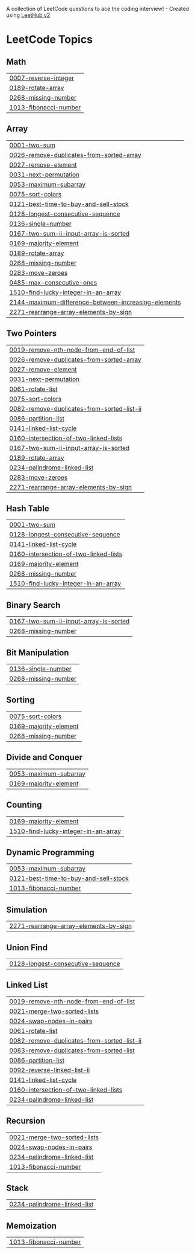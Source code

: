 A collection of LeetCode questions to ace the coding interview! - Created using [LeetHub v2](https://github.com/arunbhardwaj/LeetHub-2.0)
<!---LeetCode Topics Start-->
# LeetCode Topics
## Math
|  |
| ------- |
| [0007-reverse-integer](https://github.com/vasantibendre06/LeetCode/tree/master/0007-reverse-integer) |
| [0189-rotate-array](https://github.com/vasantibendre06/LeetCode/tree/master/0189-rotate-array) |
| [0268-missing-number](https://github.com/vasantibendre06/LeetCode/tree/master/0268-missing-number) |
| [1013-fibonacci-number](https://github.com/vasantibendre06/LeetCode/tree/master/1013-fibonacci-number) |
## Array
|  |
| ------- |
| [0001-two-sum](https://github.com/vasantibendre06/LeetCode/tree/master/0001-two-sum) |
| [0026-remove-duplicates-from-sorted-array](https://github.com/vasantibendre06/LeetCode/tree/master/0026-remove-duplicates-from-sorted-array) |
| [0027-remove-element](https://github.com/vasantibendre06/LeetCode/tree/master/0027-remove-element) |
| [0031-next-permutation](https://github.com/vasantibendre06/LeetCode/tree/master/0031-next-permutation) |
| [0053-maximum-subarray](https://github.com/vasantibendre06/LeetCode/tree/master/0053-maximum-subarray) |
| [0075-sort-colors](https://github.com/vasantibendre06/LeetCode/tree/master/0075-sort-colors) |
| [0121-best-time-to-buy-and-sell-stock](https://github.com/vasantibendre06/LeetCode/tree/master/0121-best-time-to-buy-and-sell-stock) |
| [0128-longest-consecutive-sequence](https://github.com/vasantibendre06/LeetCode/tree/master/0128-longest-consecutive-sequence) |
| [0136-single-number](https://github.com/vasantibendre06/LeetCode/tree/master/0136-single-number) |
| [0167-two-sum-ii-input-array-is-sorted](https://github.com/vasantibendre06/LeetCode/tree/master/0167-two-sum-ii-input-array-is-sorted) |
| [0169-majority-element](https://github.com/vasantibendre06/LeetCode/tree/master/0169-majority-element) |
| [0189-rotate-array](https://github.com/vasantibendre06/LeetCode/tree/master/0189-rotate-array) |
| [0268-missing-number](https://github.com/vasantibendre06/LeetCode/tree/master/0268-missing-number) |
| [0283-move-zeroes](https://github.com/vasantibendre06/LeetCode/tree/master/0283-move-zeroes) |
| [0485-max-consecutive-ones](https://github.com/vasantibendre06/LeetCode/tree/master/0485-max-consecutive-ones) |
| [1510-find-lucky-integer-in-an-array](https://github.com/vasantibendre06/LeetCode/tree/master/1510-find-lucky-integer-in-an-array) |
| [2144-maximum-difference-between-increasing-elements](https://github.com/vasantibendre06/LeetCode/tree/master/2144-maximum-difference-between-increasing-elements) |
| [2271-rearrange-array-elements-by-sign](https://github.com/vasantibendre06/LeetCode/tree/master/2271-rearrange-array-elements-by-sign) |
## Two Pointers
|  |
| ------- |
| [0019-remove-nth-node-from-end-of-list](https://github.com/vasantibendre06/LeetCode/tree/master/0019-remove-nth-node-from-end-of-list) |
| [0026-remove-duplicates-from-sorted-array](https://github.com/vasantibendre06/LeetCode/tree/master/0026-remove-duplicates-from-sorted-array) |
| [0027-remove-element](https://github.com/vasantibendre06/LeetCode/tree/master/0027-remove-element) |
| [0031-next-permutation](https://github.com/vasantibendre06/LeetCode/tree/master/0031-next-permutation) |
| [0061-rotate-list](https://github.com/vasantibendre06/LeetCode/tree/master/0061-rotate-list) |
| [0075-sort-colors](https://github.com/vasantibendre06/LeetCode/tree/master/0075-sort-colors) |
| [0082-remove-duplicates-from-sorted-list-ii](https://github.com/vasantibendre06/LeetCode/tree/master/0082-remove-duplicates-from-sorted-list-ii) |
| [0086-partition-list](https://github.com/vasantibendre06/LeetCode/tree/master/0086-partition-list) |
| [0141-linked-list-cycle](https://github.com/vasantibendre06/LeetCode/tree/master/0141-linked-list-cycle) |
| [0160-intersection-of-two-linked-lists](https://github.com/vasantibendre06/LeetCode/tree/master/0160-intersection-of-two-linked-lists) |
| [0167-two-sum-ii-input-array-is-sorted](https://github.com/vasantibendre06/LeetCode/tree/master/0167-two-sum-ii-input-array-is-sorted) |
| [0189-rotate-array](https://github.com/vasantibendre06/LeetCode/tree/master/0189-rotate-array) |
| [0234-palindrome-linked-list](https://github.com/vasantibendre06/LeetCode/tree/master/0234-palindrome-linked-list) |
| [0283-move-zeroes](https://github.com/vasantibendre06/LeetCode/tree/master/0283-move-zeroes) |
| [2271-rearrange-array-elements-by-sign](https://github.com/vasantibendre06/LeetCode/tree/master/2271-rearrange-array-elements-by-sign) |
## Hash Table
|  |
| ------- |
| [0001-two-sum](https://github.com/vasantibendre06/LeetCode/tree/master/0001-two-sum) |
| [0128-longest-consecutive-sequence](https://github.com/vasantibendre06/LeetCode/tree/master/0128-longest-consecutive-sequence) |
| [0141-linked-list-cycle](https://github.com/vasantibendre06/LeetCode/tree/master/0141-linked-list-cycle) |
| [0160-intersection-of-two-linked-lists](https://github.com/vasantibendre06/LeetCode/tree/master/0160-intersection-of-two-linked-lists) |
| [0169-majority-element](https://github.com/vasantibendre06/LeetCode/tree/master/0169-majority-element) |
| [0268-missing-number](https://github.com/vasantibendre06/LeetCode/tree/master/0268-missing-number) |
| [1510-find-lucky-integer-in-an-array](https://github.com/vasantibendre06/LeetCode/tree/master/1510-find-lucky-integer-in-an-array) |
## Binary Search
|  |
| ------- |
| [0167-two-sum-ii-input-array-is-sorted](https://github.com/vasantibendre06/LeetCode/tree/master/0167-two-sum-ii-input-array-is-sorted) |
| [0268-missing-number](https://github.com/vasantibendre06/LeetCode/tree/master/0268-missing-number) |
## Bit Manipulation
|  |
| ------- |
| [0136-single-number](https://github.com/vasantibendre06/LeetCode/tree/master/0136-single-number) |
| [0268-missing-number](https://github.com/vasantibendre06/LeetCode/tree/master/0268-missing-number) |
## Sorting
|  |
| ------- |
| [0075-sort-colors](https://github.com/vasantibendre06/LeetCode/tree/master/0075-sort-colors) |
| [0169-majority-element](https://github.com/vasantibendre06/LeetCode/tree/master/0169-majority-element) |
| [0268-missing-number](https://github.com/vasantibendre06/LeetCode/tree/master/0268-missing-number) |
## Divide and Conquer
|  |
| ------- |
| [0053-maximum-subarray](https://github.com/vasantibendre06/LeetCode/tree/master/0053-maximum-subarray) |
| [0169-majority-element](https://github.com/vasantibendre06/LeetCode/tree/master/0169-majority-element) |
## Counting
|  |
| ------- |
| [0169-majority-element](https://github.com/vasantibendre06/LeetCode/tree/master/0169-majority-element) |
| [1510-find-lucky-integer-in-an-array](https://github.com/vasantibendre06/LeetCode/tree/master/1510-find-lucky-integer-in-an-array) |
## Dynamic Programming
|  |
| ------- |
| [0053-maximum-subarray](https://github.com/vasantibendre06/LeetCode/tree/master/0053-maximum-subarray) |
| [0121-best-time-to-buy-and-sell-stock](https://github.com/vasantibendre06/LeetCode/tree/master/0121-best-time-to-buy-and-sell-stock) |
| [1013-fibonacci-number](https://github.com/vasantibendre06/LeetCode/tree/master/1013-fibonacci-number) |
## Simulation
|  |
| ------- |
| [2271-rearrange-array-elements-by-sign](https://github.com/vasantibendre06/LeetCode/tree/master/2271-rearrange-array-elements-by-sign) |
## Union Find
|  |
| ------- |
| [0128-longest-consecutive-sequence](https://github.com/vasantibendre06/LeetCode/tree/master/0128-longest-consecutive-sequence) |
## Linked List
|  |
| ------- |
| [0019-remove-nth-node-from-end-of-list](https://github.com/vasantibendre06/LeetCode/tree/master/0019-remove-nth-node-from-end-of-list) |
| [0021-merge-two-sorted-lists](https://github.com/vasantibendre06/LeetCode/tree/master/0021-merge-two-sorted-lists) |
| [0024-swap-nodes-in-pairs](https://github.com/vasantibendre06/LeetCode/tree/master/0024-swap-nodes-in-pairs) |
| [0061-rotate-list](https://github.com/vasantibendre06/LeetCode/tree/master/0061-rotate-list) |
| [0082-remove-duplicates-from-sorted-list-ii](https://github.com/vasantibendre06/LeetCode/tree/master/0082-remove-duplicates-from-sorted-list-ii) |
| [0083-remove-duplicates-from-sorted-list](https://github.com/vasantibendre06/LeetCode/tree/master/0083-remove-duplicates-from-sorted-list) |
| [0086-partition-list](https://github.com/vasantibendre06/LeetCode/tree/master/0086-partition-list) |
| [0092-reverse-linked-list-ii](https://github.com/vasantibendre06/LeetCode/tree/master/0092-reverse-linked-list-ii) |
| [0141-linked-list-cycle](https://github.com/vasantibendre06/LeetCode/tree/master/0141-linked-list-cycle) |
| [0160-intersection-of-two-linked-lists](https://github.com/vasantibendre06/LeetCode/tree/master/0160-intersection-of-two-linked-lists) |
| [0234-palindrome-linked-list](https://github.com/vasantibendre06/LeetCode/tree/master/0234-palindrome-linked-list) |
## Recursion
|  |
| ------- |
| [0021-merge-two-sorted-lists](https://github.com/vasantibendre06/LeetCode/tree/master/0021-merge-two-sorted-lists) |
| [0024-swap-nodes-in-pairs](https://github.com/vasantibendre06/LeetCode/tree/master/0024-swap-nodes-in-pairs) |
| [0234-palindrome-linked-list](https://github.com/vasantibendre06/LeetCode/tree/master/0234-palindrome-linked-list) |
| [1013-fibonacci-number](https://github.com/vasantibendre06/LeetCode/tree/master/1013-fibonacci-number) |
## Stack
|  |
| ------- |
| [0234-palindrome-linked-list](https://github.com/vasantibendre06/LeetCode/tree/master/0234-palindrome-linked-list) |
## Memoization
|  |
| ------- |
| [1013-fibonacci-number](https://github.com/vasantibendre06/LeetCode/tree/master/1013-fibonacci-number) |
<!---LeetCode Topics End-->